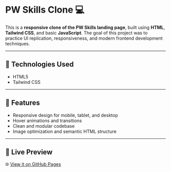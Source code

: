 # PW Skills Clone 💻

This is a **responsive clone of the PW Skills landing page**, built using **HTML**, **Tailwind CSS**, and basic **JavaScript**. The goal of this project was to practice UI replication, responsiveness, and modern frontend development techniques.

---

## 🔧 Technologies Used

- HTML5  
- Tailwind CSS  

---

## 📱 Features

- Responsive design for mobile, tablet, and desktop  
- Hover animations and transitions  
- Clean and modular codebase  
- Image optimization and semantic HTML structure  

---

## 📸 Live Preview

🌐 [View it on GitHub Pages](https://<your-username>.github.io/pwskills-clone/)



